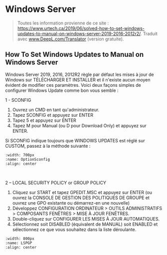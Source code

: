 <!--
Author:		    Joca Bolli
Date:		    11.03.2022
Description:	Information utile et mise a jour du site
-->
# Windows Server

>Toutes les information provienne de ce site : https://www.urtech.ca/2019/06/solved-how-to-set-windows-updates-to-manual-on-windows-server-2019-2016-2012r2/.
>Traduit avec www.DeepL.com/Translator (version gratuite).


## How To Set Windows Updates to Manual on Windows Server

Windows Server 2019, 2016, 2012R2 règle par défaut les mises à jour de Windows sur TÉLÉCHARGER ET INSTALLER et il n'existe aucun moyen évident de modifier ces paramètres.  Voici deux façons simples de configurer Windows Update comme bon vous semble :

1 - SCONFIG
1. Ouvrez un CMD en tant qu'administrateur.
2. Tapez SCONFIG et appuyez sur ENTER
3. Tapez 5 et appuyez sur ENTER
4. Tapez M pour Manual (ou D pour Download Only) et appuyez sur ENTER.

Si SCONFIG indique toujours que WINDOWS UPDATES est réglé sur CUSTOM, passez à la méthode suivante :

```{image} images/OptionSconfig.png
:width: 700px
:name: OptionSconfig
:align: center
```

<br/>

2 – LOCAL SECURITY POLICY or GROUP POLICY
1. Cliquez sur START et tapez GPEDIT.MSC et appuyez sur ENTER (ou ouvrez la CONSOLE DE GESTION DES POLITIQUES DE GROUPE et ouvrez une GPO existante ou démarrez-en une nouvelle)
2. Développez CONFIGURATION ORDINATEUR > OUTILS ADMINISTRATIFS > COMPOSANTS FENÊTRES > MISE À JOUR FENÊTRES.
3. Double-cliquez sur CONFIGURER LES MISES À JOUR AUTOMATIQUES.
4. Sélectionnez soit DISABLED (équivalent de MANUAL) soit ENABLED et sélectionnez ce que vous souhaitez dans la liste déroulante.


```{image} images/LSPGP.png
:width: 800px
:name: LSPGP
:align: center
```

